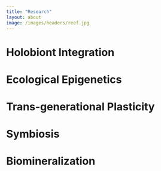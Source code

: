 ```yaml
---
title: "Research"
layout: about
image: /images/headers/reef.jpg
---
```


# Holobiont Integration

# Ecological Epigenetics

# Trans-generational Plasticity

# Symbiosis

# Biomineralization